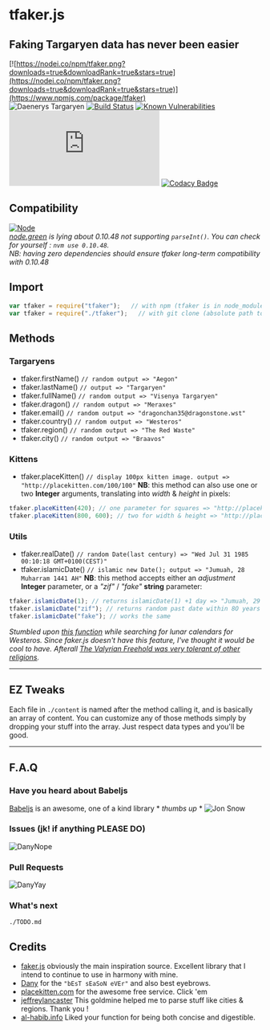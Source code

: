 # tfaker.js
## Faking Targaryen data has never been easier
[![https://nodei.co/npm/tfaker.png?downloads=true&downloadRank=true&stars=true](https://nodei.co/npm/tfaker.png?downloads=true&downloadRank=true&stars=true)](https://www.npmjs.com/package/tfaker)  
![Daenerys Targaryen](https://i.ibb.co/FJcDwz2/Ciwa-MU5-Ws-AAFgdc.jpg)
[![Build Status](https://travis-ci.org/TheRealBarenziah/tfaker.js.svg?branch=master)](https://travis-ci.org/TheRealBarenziah/tfaker.js)
[![Known Vulnerabilities](https://snyk.io/test/github/TheRealBarenziah/tfaker.js/badge.svg?targetFile=package.json)](https://snyk.io/test/github/TheRealBarenziah/tfaker.js?targetFile=package.json)
![GitHub code size in bytes](https://img.shields.io/github/languages/code-size/TheRealBarenziah/tfaker.js)
[![Codacy Badge](https://api.codacy.com/project/badge/Grade/aff51c159ee7411f80593cbe77d9babd)](https://www.codacy.com/manual/TheRealBarenziah/tfaker.js?utm_source=github.com&amp;utm_medium=referral&amp;utm_content=TheRealBarenziah/tfaker.js&amp;utm_campaign=Badge_Grade)
## Compatibility
[![Node](https://img.shields.io/badge/Node%20%3E%3D-0.10.48-brightgreen)](https://nodejs.org/ca/blog/release/v0.10.48/)  
*[node.green][8] is lying about 0.10.48 not supporting `parseInt()`. You can check for yourself : `nvm use 0.10.48`.*  
*NB: having zero dependencies should ensure tfaker long-term compatibility with 0.10.48*

## Import
```javascript
var tfaker = require("tfaker");   // with npm (tfaker is in node_modules)   
var tfaker = require("./tfaker");   // with git clone (absolute path to tfaker/index.js)
```
## Methods
### Targaryens
-   tfaker.firstName() `// random output => "Aegon"`
-   tfaker.lastName() `// output => "Targaryen"`
-   tfaker.fullName() `// random output => "Visenya Targaryen"`
-   tfaker.dragon() `// random output => "Meraxes"`
-   tfaker.email() `// random output => "dragonchan35@dragonstone.wst"`
-   tfaker.country() `// random output => "Westeros"`
-   tfaker.region() `// random output => "The Red Waste"`
-   tfaker.city() `// random output => "Braavos"`
### Kittens
-   tfaker.placeKitten() `// display 100px kitten image. output => "http://placekitten.com/100/100"`
**NB**: this method can also use one or two **Integer** arguments, translating into *width* & *height* in pixels:
```javascript
tfaker.placeKitten(420); // one parameter for squares => "http://placekitten.com/420/420"
tfaker.placeKitten(800, 600); // two for width & height => "http://placekitten.com/800/600"
```
### Utils
-   tfaker.realDate() `// random Date(last century) => "Wed Jul 31 1985 00:10:18 GMT+0100(CEST)"`
-   tfaker.islamicDate() `// islamic new Date(); output => "Jumuah, 28 Muharram 1441 AH"`
**NB**: this method accepts either an *adjustment* **Integer** parameter, or a *"zif"* / *"fake"* **string** parameter:
```javascript
tfaker.islamicDate(1); // returns islamicDate(1) +1 day => "Jumuah, 29 Muharram 1441 AH".
tfaker.islamicDate("zif"); // returns random past date within 8O years => "Sabt, 4 Jumadal Ula 1384 AH"
tfaker.islamicDate("fake"); // works the same
```
*Stumbled upon [this function][6] while searching for lunar calendars for Westeros. Since faker.js doesn't have this feature, I've thought it would be cool to have. Afterall [The Valyrian Freehold was very tolerant of other religions][7].*
___
## EZ Tweaks
Each file in `./content` is named after the method calling it, and is basically an array of content. You can customize any of those methods simply by dropping your stuff into the array. Just respect data types and you'll be good.
___
## F.A.Q
### Have you heard about Babeljs
[Babeljs][5] is an awesome, one of a kind library * *thumbs up* *
![Jon Snow](https://i.ibb.co/LSGFXR2/dunwanit.png)
### Issues (jk! if anything PLEASE DO)
![DanyNope](https://i.ibb.co/4Y2wP6Y/danuBad.jpg)
### Pull Requests
![DanyYay](https://i.ibb.co/R9dYJDr/danyGood.jpg)
### What's next
`./TODO.md`

## Credits
-   [faker.js][1] obviously the main inspiration source. Excellent library that I intend to continue to use in harmony with mine.
-   [Dany][2] for the `"bEsT sEaSoN eVEr"` and also best eyebrows.
-   [placekitten.com][3] for the awesome free service. Click 'em
-   [jeffreylancaster][4] This goldmine helped me to parse stuff like cities & regions. Thank you !
-   [al-habib.info][6] Liked your function for being both concise and digestible.

[1]: https://github.com/marak/Faker.js/
[2]: https://www.instagram.com/emilia_clarke/
[3]: http://placekitten.com/
[4]: https://github.com/jeffreylancaster/game-of-thrones
[5]: https://github.com/babel/babel
[6]: https://www.al-habib.info/islamic-calendar/hijricalendartext.htm
[7]: https://gameofthrones.fandom.com/wiki/Valyrian_religion#In_the_books
[8]: https://node.green/#ES2015-built-in-extensions-Number-properties-Number-parseInt